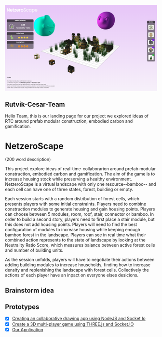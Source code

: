 ![logo](/images/image18.png)

## Rutvik-Cesar-Team

Hello Team, this is our landing page for our project we explored ideas of RTC around prefab modular construction, embodied carbon and gamification.

# NetzeroScape
(200 word description) 

This project explore ideas of real-time-collaborarion around prefab modular construction, embodied carbon and gamification. The aim of the game is to increase housing stock while preserving a healthy environment. NetzeroScape is a virtual landscape with only one resource--bamboo-- and each cell can have one of three states, forest, building or empty. 

Each session starts with a random distribution of forest cells, which presents players with some initial constraints. Players need to combine construction modules to generate housing  and gain housing points. Players can choose between 5 modules, room, roof, stair, connector or bamboo. In order to build a second story, players need to first place a stair module, but this does not add housing points. Players will need to find the best configuration of modules to increase housing while keeping enough bamboo forest in the landscape. Players can see in real time what their combined action represents to the state of landscape by looking at the Neutrality Ratio Score, which measures balance between active forest cells and number of building units. 

As the session unfolds, players will have to negotiate their actions between adding building modules to increase households, finding how to increase density and replenishing the landscape with forest cells. Collectively the actions of each player have an inpact on everyone elses desicions. 

## Brainstorm idea


## Prototypes
- [x] [Creating an collaborative drawing app using NodeJS and Socket Io](https://cesarchengcruz.github.io/rut-ces-team/codingTrainSocket/public/index.html) 
- [x] [Create a 3D multi-player game using THREE.js and Socket.IO](https://cesarchengcruz.github.io/rut-ces-team/src/index.html) 
- [x] [Our Application](https://cesarchengcruz.github.io/rut-ces-team/src/index.html) 

